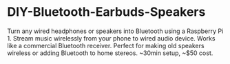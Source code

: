# DIY-Bluetooth-Earbuds-Speakers
Turn any wired headphones or speakers into Bluetooth using a Raspberry Pi 1. Stream music wirelessly from your phone to wired audio device. Works like a commercial Bluetooth receiver. Perfect for making old speakers wireless or adding Bluetooth to home stereos. ~30min setup, ~$50 cost.

